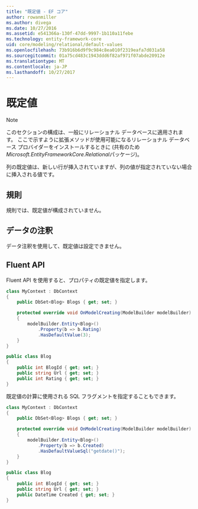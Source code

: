 ```yaml
---
title: "既定値 - EF コア"
author: rowanmiller
ms.author: divega
ms.date: 10/27/2016
ms.assetid: e541366a-130f-47dd-9997-1b110a11febe
ms.technology: entity-framework-core
uid: core/modeling/relational/default-values
ms.openlocfilehash: 73b916b6d9f9c984c8ea010f2319eafa7d031a58
ms.sourcegitcommit: 01a75cd483c1943ddd6f82af971f07abde20912e
ms.translationtype: MT
ms.contentlocale: ja-JP
ms.lasthandoff: 10/27/2017
---
```

# <a name="default-values"></a>既定値

> [!NOTE]  
> このセクションの構成は、一般にリレーショナル データベースに適用されます。 ここで示すように拡張メソッドが使用可能になるリレーショナル データベース プロバイダーをインストールするときに (共有のため*Microsoft.EntityFrameworkCore.Relational*パッケージ)。

列の既定値は、新しい行が挿入されていますが、列の値が指定されていない場合に挿入される値です。

## <a name="conventions"></a>規則

規則では、既定値が構成されていません。

## <a name="data-annotations"></a>データの注釈

データ注釈を使用して、既定値は設定できません。

## <a name="fluent-api"></a>Fluent API

Fluent API を使用すると、プロパティの既定値を指定します。

<!-- [!code-csharp[Main](samples/core/relational/Modeling/FluentAPI/Samples/Relational/DefaultValue.cs?highlight=9)] -->
``` csharp
class MyContext : DbContext
{
    public DbSet<Blog> Blogs { get; set; }

    protected override void OnModelCreating(ModelBuilder modelBuilder)
    {
        modelBuilder.Entity<Blog>()
            .Property(b => b.Rating)
            .HasDefaultValue(3);
    }
}

public class Blog
{
    public int BlogId { get; set; }
    public string Url { get; set; }
    public int Rating { get; set; }
}
```

既定値の計算に使用される SQL フラグメントを指定することもできます。

<!-- [!code-csharp[Main](samples/core/relational/Modeling/FluentAPI/Samples/Relational/DefaultValueSql.cs?highlight=9)] -->
``` csharp
class MyContext : DbContext
{
    public DbSet<Blog> Blogs { get; set; }

    protected override void OnModelCreating(ModelBuilder modelBuilder)
    {
        modelBuilder.Entity<Blog>()
            .Property(b => b.Created)
            .HasDefaultValueSql("getdate()");
    }
}

public class Blog
{
    public int BlogId { get; set; }
    public string Url { get; set; }
    public DateTime Created { get; set; }
}
```

